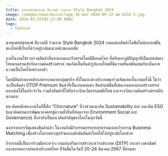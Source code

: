 ```yaml
---
title: นายแพทย์สุรพงษ์ สืบวงศ์ลี ร่วมงาน Style Bangkok 2024
image: /images/news/mixcollage-26-mar-2024-09-22-am-9232-2.jpg
date: 2024-03-25T02:23:00.000Z
tags:
  - fashion
---
```

นายแพทย์สุรพงษ์ สืบวงศ์ลี ร่วมงาน Style Bangkok 2024 งานแสดงสินค้าไลฟ์สไตล์และแฟชั่นของไทยที่เรียกได้ว่าอยู่ระดับแนวหน้าของเอเชีย

ภายในงานได้รวบรวมสินค้าที่ออกแบบและรังสรรค์โดยฝีมือคนไทย ที่หยิบเอาภูมิปัญญาที่เป็นเสน่ห์ของไทยมาผสานเข้ากับความคิดสร้างสรรค์ จนเกิดเป็นสินค้ารูปแบบใหม่ที่มีความทันสมัยผสมกับกลิ่นอายความเป็นไทยได้อย่างลงตัว 

โดยมีสินค้าหลายประเภทจากหลายกลุ่มธุรกิจ ทั้งในและต่างประเทศมาร่วมจัดแสดงในงานครั้งนี้ ไม่ว่าจะเป็นสินค้า OTOP Premium สินค้าที่เป็นงานตกแต่ง สินค้าแฟชั่นที่เน้นงานออกแบบสร้างสรรค์และเน้นใช้ในประจำวัน รวมถึงสินค้าที่ได้รับรางวัลนวัตกรรมสมัยใหม่ และรางวัลความคิดสร้างสรรค์อีกมากมาย 

แนวคิดหลักของงานในปีนี้คือ “Chicnature” ที่ว่าด้วยแนวคิด Sustainability และ แนวคิด ESG (แนวคิดด้านการพัฒนาองค์กรสู่ความยั่งยืนที่ย่อมาจาก Environment Social และ Governance) ซึ่งกำลังเป็นแนวคิดสำคัญของโลกในทุกวันนี้

นอกจากการจัดแสดงสินค้าแล้ว ในงานยังมีกิจกรรมบรรยายสาธารณะและกิจกรรม Business Matching เพื่อสร้างโอกาสทางธุรกิจและผลักดันสินค้าไทยให้ไปอยู่ระดับโลกด้วย

กิจกรรมนี้เป็นการร่วมมือระหว่าง กรมส่งเสริมการสร้างระหว่างประเทศ (DITP) กระทรวงพาณิชย์ และสภาหอการค้าแห่งประเทศไทย ที่จัดขึ้นในวันที่ 20-24 มีนาคม 2567 ที่ผ่านมา

